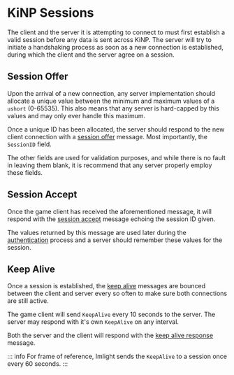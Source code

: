 # KiNP Sessions
The client and the server it is attempting to connect to must first establish a valid session before any data is sent across KiNP. The server will try to initiate a handshaking process as soon as a new connection is established, during which the client and the server agree on a session.

## Session Offer
Upon the arrival of a new connection, any server implementation should allocate a unique value between the minimum and maximum values of a `ushort` (0-65535). This also means that any server is hard-capped by this values and may only ever handle this maximum.

Once a unique ID has been allocated, the server should respond to the new client connection with a [session offer](./controlmessages.md#session-offer) message. Most importantly, the `SessionID` field.

The other fields are used for validation purposes, and while there is no fault in leaving them blank, it is recommend that any server properly employ these fields.

## Session Accept
Once the game client has received the aforementioned message, it will respond with the [session accept](./controlmessages.md#session-accept) message echoing the session ID given.

The values returned by this message are used later during the [authentication](../../auth/auth.md) process and a server should remember these values for the session.

## Keep Alive
Once a session is established, the [keep alive](./controlmessages.md#keep-alive) messages are bounced between the client and server every so often to make sure both connections are still active.

The game client will send `KeepAlive` every 10 seconds to the server. The server may respond with it's own `KeepAlive` on any interval.

Both the server and the client will respond with the [keep alive response](./controlmessages.md#keep-alive-response) message.

::: info
For frame of reference, Imlight sends the `KeepAlive` to a session once every 60 seconds.
:::